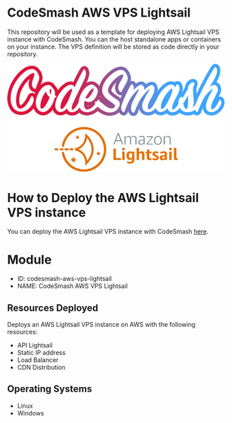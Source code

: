 # CodeSmash AWS VPS Lightsail

This repository will be used as a template for deploying AWS Lightsail VPS instance with CodeSmash.
You can the host standalone apps or containers on your instance.
The VPS definition will be stored as code directly in your repository.

![](cs-lightsail.png)
 
# How to Deploy the AWS Lightsail VPS instance

You can deploy the AWS Lightsail VPS instance with CodeSmash [here](https://codesmash.studio/deploy).
 
# Module

- ID: codesmash-aws-vps-lightsail
- NAME: CodeSmash AWS VPS Lightsail

## Resources Deployed

Deploys an AWS Lightsail VPS instance on AWS with the following resources:

- API Lightsail
- Static IP address
- Load Balancer
- CDN Distribution

## Operating Systems

- Linux
- Windows
